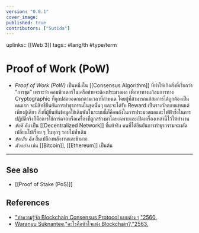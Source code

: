 ```yaml
---
version: "0.0.1"
cover_image:
published: true
contributors: ["Sutida"]
---
```

uplinks:: [[Web 3]]
tags:: #lang/th #type/term

# Proof of Work (PoW)
- *Proof of Work (PoW)* เป็นหนึ่งใน [[Consensus Algorithm]] ที่ทำให้เกิดสิ่งที่เรียกว่า “การขุด”  เพราะว่า คอมพิวเตอร์ในเครือข่ายจะต้องประมวลผล เพื่อหาทางแก้สมการทาง Cryptographic ที่ถูกปล่อยออกมาตามเวลาที่กำหนด โดยผู้ที่สามารถแก้สมการได้ถูกต้องเป็นคนแรก จะมีสิทธิ์ยืนยันการทำธุรกรรมในชุดนั้นๆ และจะได้รับ Reward เป็นรางวัลตอบแทนแต่เพียงผู้เดียว สิ่งที่ผู้ยืนยันข้อมูลใช้เดิมพันในระบบนี้ก็คือพลังในการประมวลผลและไฟฟ้าซึ่งในการปฏิบัติจริงก็คือการใช้การ์ดจอหรือเครื่องที่ถูกสร้างมาโดยเฉพาะและเปิดเครื่องเหล่านี้ไว้ให้ทำงาน
- *ข้อดี คือ* เป็น [[Decentralized Network]] ที่แท้จริง คนที่ได้ยืนยันการทำธุรกรรมจะผลัดเปลี่ยนไปเรื่อย ๆ ในทุกๆ รอบไม่ซ้ำเดิม
- *ข้อเสีย คือ* สิ้นเปลืองพลังงานและช้ามาก 	
- *ตัวอย่าง*  เช่น  [[Bitcoin]], [[Ethereum]]  เป็นต้น
---
## See also
 - [[Proof of Stake (PoS)]]
## References
- ["ทำความรู้จัก Blockchain Consensus Protocol แบบต่าง ๆ,"2560.](https://nuuneoi.com/blog/blog.php?read_id=933)
- [Waranyu Suknantee,"อะไรคือหัวใจแห่ง Blockchain?,"2563.](https://medium.com/bitkub/consensus-algorithms-2d30ae933a02)
